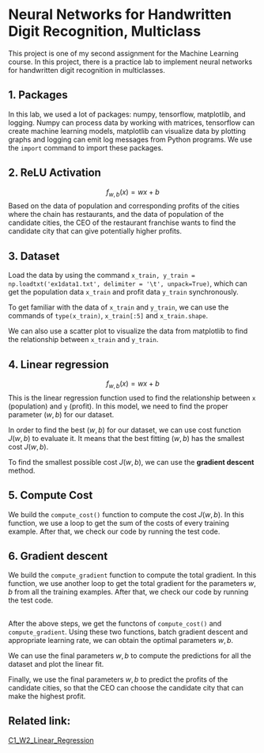 # Neural Networks for Handwritten Digit Recognition, Multiclass

This project is one of my second assignment for the Machine Learning course. In this project, there is a practice lab to implement neural networks for handwritten digit recognition in multiclasses.

## 1. Packages
In this lab, we used a lot of packages: numpy, tensorflow, matplotlib, and logging. Numpy can process data by working with matrices, tensorflow can create machine learning models, matplotlib can visualize data by plotting graphs and logging can emit log messages from Python programs. We use the `import` command to import these packages.

## 2. ReLU Activation
$$f_{w, b}(x) = wx + b$$
Based on the data of population and corresponding profits of the cities where the chain has restaurants, and the data of population of the candidate cities, the CEO of the restaurant franchise wants to find the candidate city that can give potentially higher profits.

## 3. Dataset
Load the data by using the command `x_train, y_train = np.loadtxt('ex1data1.txt', delimiter = '\t', unpack=True)`, which can get the population data `x_train` and profit data `y_train` synchronously.   

To get familiar with the data of `x_train` and `y_train`, we can use the commands of `type(x_train)`, `x_train[:5]` and `x_train.shape`.  

We can also use a scatter plot to visualize the data from matplotlib to find the relationship between `x_train` and `y_train`.

## 4. Linear regression
$$f_{w, b}(x) = wx + b$$
This is the linear regression function used to find the relationship between `x` (population) and `y` (profit). In this model, we need to find the proper parameter $(w,b)$ for our dataset.  

In order to find the best $(w, b)$ for our dataset, we can use cost function $J(w,b)$ to evaluate it. It means that the best fitting $(w, b)$ has the smallest cost $J(w, b)$.  

To find the smallest possible cost $J(w, b)$, we can use the **gradient descent** method.

## 5. Compute Cost
We build the `compute_cost()` function to compute the cost $J(w, b)$. In this function, we use a loop to get the sum of the costs of every training example. After that, we check our code by running the test code.

## 6. Gradient descent
We build the `compute_gradient` function to compute the total gradient. In this function, we use another loop to get the total gradient for the parameters $w, b$ from all the training examples. After that, we check our code by running the test code.

##
After the above steps, we get the functons of `compute_cost()` and `compute_gradient`. Using these two functions, batch gradient descent and appropriate learning rate, we can obtain the optimal parameters $w, b$.

We can use the final parameters $w, b$ to compute the predictions for all the dataset and plot the linear fit.

Finally, we use the final parameters $w, b$ to predict the profits of the candidate cities, so that the CEO can choose the candidate city that can make the highest profit.


## Related link: 
[C1_W2_Linear_Regression](https://github.com/x24-byte/CPSC5616CS_ML/blob/main/C1_W2_Linear_Regression.ipynb)
